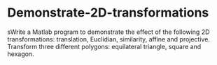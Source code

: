 # Demonstrate-2D-transformations
sWrite a Matlab program to demonstrate the effect of the following 2D transformations: translation, Euclidian, similarity, affine and projective. Transform three different polygons: equilateral triangle, square and hexagon.
